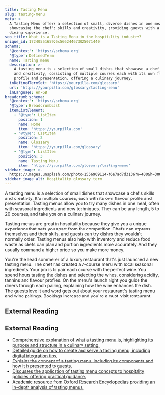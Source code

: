 ```yaml
---
title: Tasting Menu
slug: tasting-menu
meta: >
  A Tasting Menu offers a selection of small, diverse dishes in one meal,
  showcasing the chef's skills and creativity, providing guests with a unique
  dining experience.
seo_title: What is a Tasting Menu in the hospitality industry?
unique_id: 1724055165926x566244673025071440
schema:
  '@context': 'https://schema.org'
  '@type': DefinedTerm
  name: Tasting menu
  description: >-
    A tasting menu is a selection of small dishes that showcase a chef's skills
    and creativity, consisting of multiple courses each with its own flavour
    profile and presentation, offering a culinary journey.
  inDefinedTermSet: 'https://yourpilla.com/glossary'
  url: 'https://yourpilla.com/glossary/tasting-menu'
  inLanguage: en-GB
breadcrumb_schema:
  '@context': 'https://schema.org'
  '@type': BreadcrumbList
  itemListElement:
    - '@type': ListItem
      position: 1
      name: Home
      item: 'https://yourpilla.com'
    - '@type': ListItem
      position: 2
      name: Glossary
      item: 'https://yourpilla.com/glossary'
    - '@type': ListItem
      position: 3
      name: Tasting Menu
      item: 'https://yourpilla.com/glossary/tasting-menu'
sidebar_image: >-
  https://images.unsplash.com/photo-1556909114-f6e7ad7d3136?w=400&h=300&fit=crop&auto=format
sidebar_image_alt: Hospitality glossary term
---
```


A tasting menu is a selection of small dishes that showcase a chef's skills and creativity. It's multiple courses, each with its own flavour profile and presentation. Tasting menus allow you to try many dishes in one meal, often with seasonal ingredients and new techniques. They can be any length, 5 to 20 courses, and take you on a culinary journey.

Tasting menus are great in hospitality because they give you a unique experience that sets you apart from the competition. Chefs can express themselves and their skills, and guests can try dishes they wouldn't normally order. Tasting menus also help with inventory and reduce food waste as chefs can plan and portion ingredients more accurately. And they usually command a higher price so you make more money.

You're the head sommelier of a luxury restaurant that's just launched a new tasting menu. The chef has created a 7-course menu with local seasonal ingredients. Your job is to pair each course with the perfect wine. You spend hours tasting the dishes and selecting the wines, considering acidity, tannins and flavour profiles. On the menu's launch night you guide the diners through each pairing, explaining how the wine enhances the dish. The guests love it and word gets out about your restaurant's tasting menu and wine pairings. Bookings increase and you're a must-visit restaurant.

## External Reading



## External Reading

*   [Comprehensive explanation of what a tasting menu is, highlighting its purpose and structure in a culinary setting.](https://pos.toasttab.com/blog/on-the-line/what-is-a-tasting-menu?srsltid=AfmBOoq8Ms6fwZPdi_M_SVwRFJpjXlePRXP94Hc2aQNHJTBar2WxMQpH)
*   [Detailed guide on how to create and serve a tasting menu, including digital integration tips.](https://www.menutiger.com/blog/tasting-menu)
*   [Explains the concept of a tasting menu, including its components and how it is presented to guests.](https://www.webstaurantstore.com/blog/3318/what-is-a-tasting-menu.html?srsltid=AfmBOorU7twzPSzTnh_9WFZXKiQCdt_z5sE2GJ1Fl5egRVEf5E5mxGLR)
*   [Discusses the application of tasting menu concepts to hospitality policies, offering practical guidance.](https://complianceandethics.org/a-tasting-menu-for-hospitality-policies/)
*   [Academic resource from Oxford Research Encyclopedias providing an in-depth analysis of tasting menus.](https://oxfordre.com/foodstudies/display/10.1093/acrefore/9780197762530.001.0001/acrefore-9780197762530-e-90)
